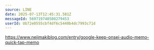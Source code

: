 ```yaml
---
source: LINE
date: 2025-07-13T12:45:31.581Z
messageId: 569719740500279453
userId: Ub72e0555cbf4df6c5440b4dc7993c71d
---
```


https://www.nejimakiblog.com/entry/google-keep-onsei-audio-memo-quick-tap-memo